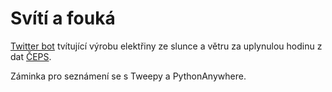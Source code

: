 # Svítí a fouká

[Twitter bot](https://twitter.com/sviti_fouka) tvítující výrobu elektřiny ze slunce a větru za uplynulou hodinu z dat [ČEPS](https://www.ceps.cz/cs/data).

Záminka pro seznámení se s Tweepy a PythonAnywhere.
